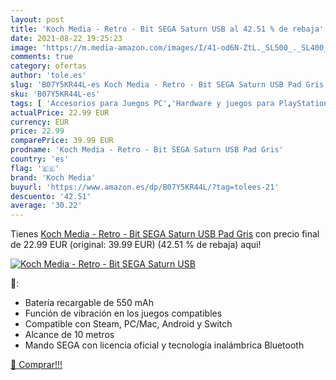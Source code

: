 ```yaml
---
layout: post
title: 'Koch Media - Retro - Bit SEGA Saturn USB al 42.51 % de rebaja'
date: 2021-08-22 19:25:23
image: 'https://m.media-amazon.com/images/I/41-od6N-ZtL._SL500_._SL400_.jpg'
comments: true
category: ofertas
author: 'tole.es'
slug: 'B07Y5KR44L-es Koch Media - Retro - Bit SEGA Saturn USB Pad Gris'
sku: 'B07Y5KR44L-es'
tags: [ 'Accesorios para Juegos PC','Hardware y juegos para PlayStation 3','Juegos y Accesorios para PC','Mandos de juego para PC','Mandos para PC','Sistemas heredados','Sistemas heredados de PlayStation','Videojuegos','koch media','sega', ]
actualPrice: 22.99 EUR
currency: EUR
price: 22.99
comparePrice: 39.99 EUR
prodname: 'Koch Media - Retro - Bit SEGA Saturn USB Pad Gris'
country: 'es'
flag: '🇪🇸'
brand: 'Koch Media'
buyurl: 'https://www.amazon.es/dp/B07Y5KR44L/?tag=tolees-21'
descuento: '42.51'
average: '30.22'
---
```


Tienes [Koch Media - Retro - Bit SEGA Saturn USB Pad Gris](https://www.amazon.es/dp/B07Y5KR44L/?tag=tolees-21) con precio final de  22.99 EUR (original: 39.99 EUR) (42.51 %  de rebaja) aqui!

[![Koch Media - Retro - Bit SEGA Saturn USB](https://m.media-amazon.com/images/I/41-od6N-ZtL._SL500_._SL400_.jpg)](https://www.amazon.es/dp/B07Y5KR44L/?tag=tolees-21)

🔎:

- Batería recargable de 550 mAh
- Función de vibración en los juegos compatibles
- Compatible con Steam, PC/Mac, Android y Switch
- Alcance de 10 metros
- Mando SEGA con licencia oficial y tecnología inalámbrica Bluetooth

[🛒 Comprar!!!](https://www.amazon.es/dp/B07Y5KR44L/?tag=tolees-21)
